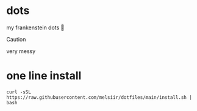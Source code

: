 # dots
my frankenstein dots 🔮

> [!CAUTION]
> very messy

# one line install

```
curl -sSL https://raw.githubusercontent.com/melsiir/dotfiles/main/install.sh | bash
```
